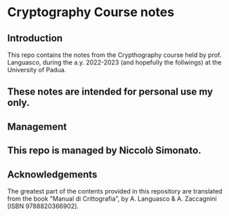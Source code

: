 # Cryptography Course notes
## Introduction
This repo contains the notes from the Crypthography course held by prof. Languasco, during the a.y. 2022-2023 (and hopefully the follwings) at the University of Padua.

These notes are intended for personal use my only.
---
## Management
This repo is managed by Niccolò Simonato.
---
## Acknowledgements
The greatest part of the contents provided in this repository are translated from the book "Manual di Crittografia", by A. Languasco & A. Zaccagnini [ISBN 9788820366902].
